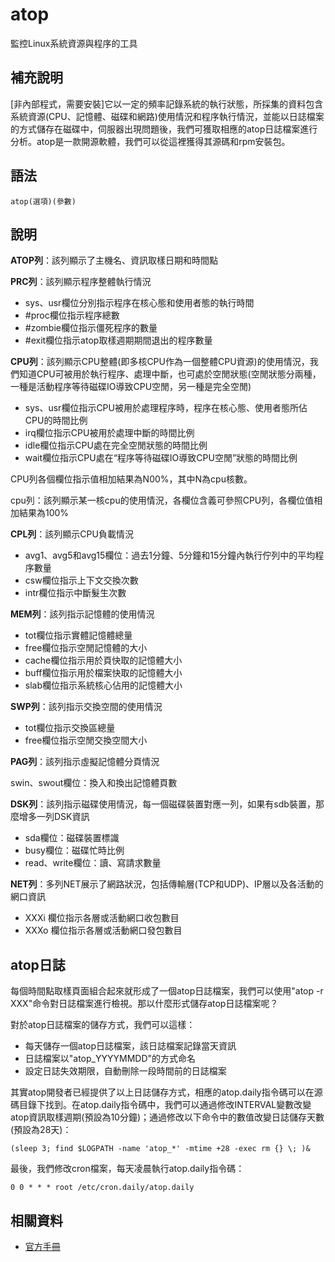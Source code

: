 atop
===

監控Linux系統資源與程序的工具

## 補充說明

[非內部程式，需要安裝]它以一定的頻率記錄系統的執行狀態，所採集的資料包含系統資源(CPU、記憶體、磁碟和網路)使用情況和程序執行情況，並能以日誌檔案的方式儲存在磁碟中，伺服器出現問題後，我們可獲取相應的atop日誌檔案進行分析。atop是一款開源軟體，我們可以從這裡獲得其源碼和rpm安裝包。

## 語法

```
atop(選項)(參數)
```

## 說明

**ATOP列**：該列顯示了主機名、資訊取樣日期和時間點

**PRC列**：該列顯示程序整體執行情況

- sys、usr欄位分別指示程序在核心態和使用者態的執行時間
- #proc欄位指示程序總數
- #zombie欄位指示僵死程序的數量
- #exit欄位指示atop取樣週期期間退出的程序數量


**CPU列**：該列顯示CPU整體(即多核CPU作為一個整體CPU資源)的使用情況，我們知道CPU可被用於執行程序、處理中斷，也可處於空閒狀態(空閒狀態分兩種，一種是活動程序等待磁碟IO導致CPU空閒，另一種是完全空閒)

- sys、usr欄位指示CPU被用於處理程序時，程序在核心態、使用者態所佔CPU的時間比例
- irq欄位指示CPU被用於處理中斷的時間比例
- idle欄位指示CPU處在完全空閒狀態的時間比例
- wait欄位指示CPU處在“程序等待磁碟IO導致CPU空閒”狀態的時間比例

CPU列各個欄位指示值相加結果為N00%，其中N為cpu核數。

cpu列：該列顯示某一核cpu的使用情況，各欄位含義可參照CPU列，各欄位值相加結果為100%

**CPL列**：該列顯示CPU負載情況

- avg1、avg5和avg15欄位：過去1分鐘、5分鐘和15分鐘內執行佇列中的平均程序數量
- csw欄位指示上下文交換次數
- intr欄位指示中斷髮生次數

**MEM列**：該列指示記憶體的使用情況

- tot欄位指示實體記憶體總量
- free欄位指示空閒記憶體的大小
- cache欄位指示用於頁快取的記憶體大小
- buff欄位指示用於檔案快取的記憶體大小
- slab欄位指示系統核心佔用的記憶體大小

**SWP列**：該列指示交換空間的使用情況

- tot欄位指示交換區總量
- free欄位指示空閒交換空間大小

**PAG列**：該列指示虛擬記憶體分頁情況

swin、swout欄位：換入和換出記憶體頁數

**DSK列**：該列指示磁碟使用情況，每一個磁碟裝置對應一列，如果有sdb裝置，那麼增多一列DSK資訊

- sda欄位：磁碟裝置標識
- busy欄位：磁碟忙時比例
- read、write欄位：讀、寫請求數量

**NET列**：多列NET展示了網路狀況，包括傳輸層(TCP和UDP)、IP層以及各活動的網口資訊

- XXXi  欄位指示各層或活動網口收包數目
- XXXo 欄位指示各層或活動網口發包數目


## atop日誌

每個時間點取樣頁面組合起來就形成了一個atop日誌檔案，我們可以使用"atop -r XXX"命令對日誌檔案進行檢視。那以什麼形式儲存atop日誌檔案呢？

對於atop日誌檔案的儲存方式，我們可以這樣：

- 每天儲存一個atop日誌檔案，該日誌檔案記錄當天資訊
- 日誌檔案以"atop_YYYYMMDD"的方式命名
- 設定日誌失效期限，自動刪除一段時間前的日誌檔案

其實atop開發者已經提供了以上日誌儲存方式，相應的atop.daily指令碼可以在源碼目錄下找到。在atop.daily指令碼中，我們可以通過修改INTERVAL變數改變atop資訊取樣週期(預設為10分鐘)；通過修改以下命令中的數值改變日誌儲存天數(預設為28天)：

```
(sleep 3; find $LOGPATH -name 'atop_*' -mtime +28 -exec rm {} \; )&
```

最後，我們修改cron檔案，每天凌晨執行atop.daily指令碼：

```
0 0 * * * root /etc/cron.daily/atop.daily
```

## 相關資料

- [官方手冊](http://www.atoptool.nl/download/man_atop-1.pdf)

<!-- Linux命令列搜尋引擎：https://jaywcjlove.github.io/linux-command/ -->
